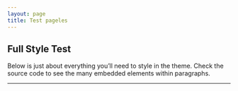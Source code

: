```yaml
---
layout: page
title: Test pageles
---
```


## Full Style Test

Below is just about everything you’ll need to style in the theme. Check the source code to see the many embedded elements within paragraphs.

* * *
